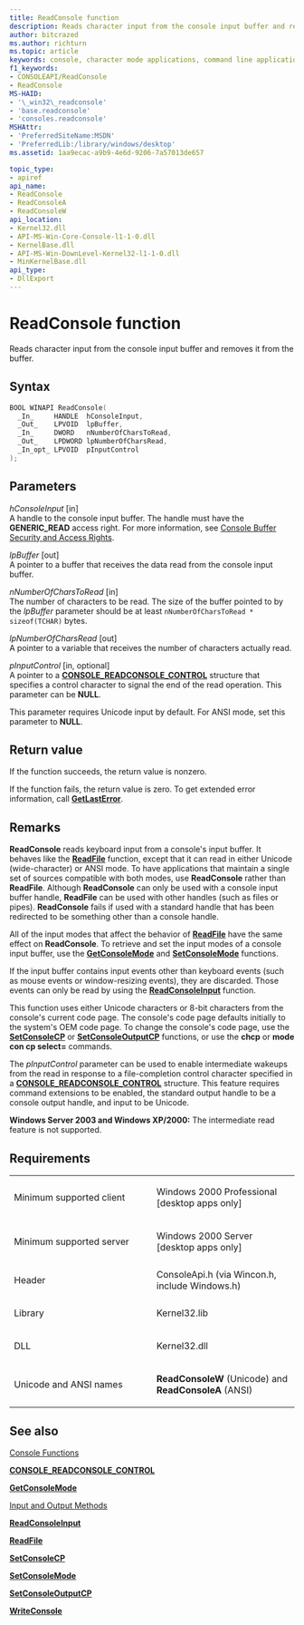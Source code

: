 ```yaml
---
title: ReadConsole function
description: Reads character input from the console input buffer and removes it from the buffer.
author: bitcrazed
ms.author: richturn
ms.topic: article
keywords: console, character mode applications, command line applications, terminal applications, console api
f1_keywords:
- CONSOLEAPI/ReadConsole
- ReadConsole
MS-HAID:
- '\_win32\_readconsole'
- 'base.readconsole'
- 'consoles.readconsole'
MSHAttr:
- 'PreferredSiteName:MSDN'
- 'PreferredLib:/library/windows/desktop'
ms.assetid: 1aa9ecac-a9b9-4e6d-9206-7a57013de657

topic_type:
- apiref
api_name:
- ReadConsole
- ReadConsoleA
- ReadConsoleW
api_location:
- Kernel32.dll
- API-MS-Win-Core-Console-l1-1-0.dll
- KernelBase.dll
- API-MS-Win-DownLevel-Kernel32-l1-1-0.dll
- MinKernelBase.dll
api_type:
- DllExport
---
```


# ReadConsole function


Reads character input from the console input buffer and removes it from the buffer.

Syntax
------

```C
BOOL WINAPI ReadConsole(
  _In_     HANDLE  hConsoleInput,
  _Out_    LPVOID  lpBuffer,
  _In_     DWORD   nNumberOfCharsToRead,
  _Out_    LPDWORD lpNumberOfCharsRead,
  _In_opt_ LPVOID  pInputControl
);
```

Parameters
----------

*hConsoleInput* \[in\]  
A handle to the console input buffer. The handle must have the **GENERIC\_READ** access right. For more information, see [Console Buffer Security and Access Rights](console-buffer-security-and-access-rights.md).

*lpBuffer* \[out\]  
A pointer to a buffer that receives the data read from the console input buffer.

*nNumberOfCharsToRead* \[in\]  
The number of characters to be read. The size of the buffer pointed to by the *lpBuffer* parameter should be at least `nNumberOfCharsToRead * sizeof(TCHAR)` bytes.

*lpNumberOfCharsRead* \[out\]  
A pointer to a variable that receives the number of characters actually read.

*pInputControl* \[in, optional\]  
A pointer to a [**CONSOLE\_READCONSOLE\_CONTROL**](console-readconsole-control.md) structure that specifies a control character to signal the end of the read operation. This parameter can be **NULL**.

This parameter requires Unicode input by default. For ANSI mode, set this parameter to **NULL**.

Return value
------------

If the function succeeds, the return value is nonzero.

If the function fails, the return value is zero. To get extended error information, call [**GetLastError**](https://msdn.microsoft.com/library/windows/desktop/ms679360).

Remarks
-------

**ReadConsole** reads keyboard input from a console's input buffer. It behaves like the [**ReadFile**](https://msdn.microsoft.com/library/windows/desktop/aa365467) function, except that it can read in either Unicode (wide-character) or ANSI mode. To have applications that maintain a single set of sources compatible with both modes, use **ReadConsole** rather than **ReadFile**. Although **ReadConsole** can only be used with a console input buffer handle, **ReadFile** can be used with other handles (such as files or pipes). **ReadConsole** fails if used with a standard handle that has been redirected to be something other than a console handle.

All of the input modes that affect the behavior of [**ReadFile**](https://msdn.microsoft.com/library/windows/desktop/aa365467) have the same effect on **ReadConsole**. To retrieve and set the input modes of a console input buffer, use the [**GetConsoleMode**](getconsolemode.md) and [**SetConsoleMode**](setconsolemode.md) functions.

If the input buffer contains input events other than keyboard events (such as mouse events or window-resizing events), they are discarded. Those events can only be read by using the [**ReadConsoleInput**](readconsoleinput.md) function.

This function uses either Unicode characters or 8-bit characters from the console's current code page. The console's code page defaults initially to the system's OEM code page. To change the console's code page, use the [**SetConsoleCP**](setconsolecp.md) or [**SetConsoleOutputCP**](setconsoleoutputcp.md) functions, or use the **chcp** or **mode con cp select=** commands.

The *pInputControl* parameter can be used to enable intermediate wakeups from the read in response to a file-completion control character specified in a [**CONSOLE\_READCONSOLE\_CONTROL**](console-readconsole-control.md) structure. This feature requires command extensions to be enabled, the standard output handle to be a console output handle, and input to be Unicode.

**Windows Server 2003 and Windows XP/2000:** The intermediate read feature is not supported.

Requirements
------------

<table>
<colgroup>
<col width="50%" />
<col width="50%" />
</colgroup>
<tbody>
<tr class="odd">
<td><p>Minimum supported client</p></td>
<td><p>Windows 2000 Professional [desktop apps only]</p></td>
</tr>
<tr class="even">
<td><p>Minimum supported server</p></td>
<td><p>Windows 2000 Server [desktop apps only]</p></td>
</tr>
<tr class="odd">
<td><p>Header</p></td>
<td>ConsoleApi.h (via Wincon.h, include Windows.h)</td>
</tr>
<tr class="even">
<td><p>Library</p></td>
<td>Kernel32.lib</td>
</tr>
<tr class="odd">
<td><p>DLL</p></td>
<td>Kernel32.dll</td>
</tr>
<tr class="even">
<td><p>Unicode and ANSI names</p></td>
<td><p><strong>ReadConsoleW</strong> (Unicode) and <strong>ReadConsoleA</strong> (ANSI)</p></td>
</tr>
<tr class="odd">
</tr>
<tr class="even">
</tr>
<tr class="odd">
</tr>
<tr class="even">
</tr>
</tbody>
</table>

## <span id="see_also"></span>See also


[Console Functions](console-functions.md)

[**CONSOLE\_READCONSOLE\_CONTROL**](console-readconsole-control.md)

[**GetConsoleMode**](getconsolemode.md)

[Input and Output Methods](input-and-output-methods.md)

[**ReadConsoleInput**](readconsoleinput.md)

[**ReadFile**](https://msdn.microsoft.com/library/windows/desktop/aa365467)

[**SetConsoleCP**](setconsolecp.md)

[**SetConsoleMode**](setconsolemode.md)

[**SetConsoleOutputCP**](setconsoleoutputcp.md)

[**WriteConsole**](writeconsole.md)

 

 




